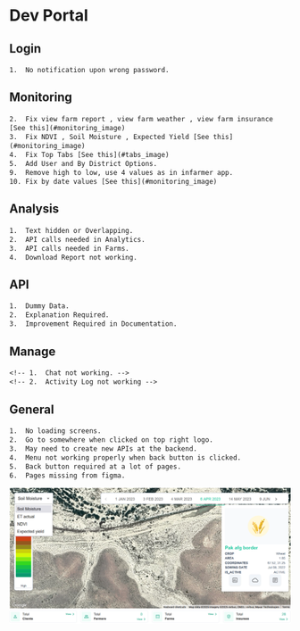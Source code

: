 # Dev Portal

## Login

    1.  No notification upon wrong password.

## Monitoring

    2.  Fix view farm report , view farm weather , view farm insurance [See this](#monitoring_image)
    3.  Fix NDVI , Soil Moisture , Expected Yield [See this](#monitoring_image)
    4.  Fix Top Tabs [See this](#tabs_image)
    5.  Add User and By District Options.
    9.  Remove high to low, use 4 values as in infarmer app.
    10. Fix by date values [See this](#monitoring_image)

## Analysis

    1.  Text hidden or Overlapping.
    2.  API calls needed in Analytics.
    3.  API calls needed in Farms.
    4.  Download Report not working.

## API

    1.  Dummy Data.
    2.  Explanation Required.
    3.  Improvement Required in Documentation.

## Manage

    <!-- 1.  Chat not working. -->
    <!-- 2.  Activity Log not working -->

## General

    1.  No loading screens.
    2.  Go to somewhere when clicked on top right logo.
    3.  May need to create new APIs at the backend.
    4.  Menu not working properly when back button is clicked.
    5.  Back button required at a lot of pages.
    6.  Pages missing from figma.

![monitoring_image](./image.png)
![tab_image](./tabs.png)
